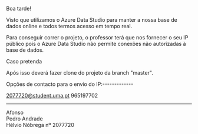 Boa tarde!

Visto que utilizamos o Azure Data Studio para manter a nossa base de dados online e todos termos acesso em tempo real.

Para conseguir correr o projeto, o professor terá que nos fornecer o seu IP público pois o Azure Data Studio não permite conexões não autorizadas à base de dados.

Caso pretenda 

Após isso deverá fazer clone do projeto da branch "master".

Opções de contacto para o envio do IP:-------------

2077720@student.uma.pt
965197702

---------------------------------------------------

Afonso<br>
Pedro Andrade<br>
Hélvio Nóbrega nº 2077720
